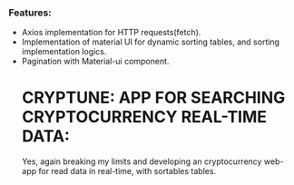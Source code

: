 ### Features:

<ul>
<li> Axios implementation for HTTP requests(fetch).
  <li> Implementation of material UI for dynamic sorting tables, and sorting implementation logics.
    <li>Pagination with Material-ui component.
      
# CRYPTUNE: APP FOR SEARCHING CRYPTOCURRENCY REAL-TIME DATA:
    
Yes, again breaking my limits and developing an cryptocurrency web-app for read data in real-time, with sortables tables.
